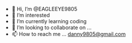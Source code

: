 - 👋 Hi, I’m @EAGLEEYE9805
- 👀 I’m interested 
- 🌱 I’m currently learning coding
- 💞️ I’m looking to collaborate on ...
- 📫 How to reach me ... danny9805@gmail.com

<!---
EAGLEEYE9805/EAGLEEYE9805 is a ✨ special ✨ repository because its `README.md` (this file) appears on your GitHub profile.
You can click the Preview link to take a look at your changes.
--->
